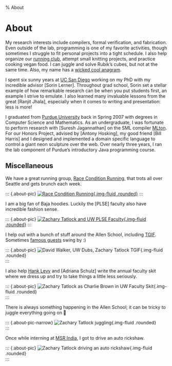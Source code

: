 % About

# About

My research interests include compilers, formal verification, and fabrication.
Even outside of the lab,
  programming is one of my favorite activities,
  though sometimes I struggle to fit personal projects into a tight schedule.
I also help organize our [running club](http://raceconditionrunning.com),
  attempt small knitting projects,
  and practice cooking vegan food.
I can juggle and solve Rubik’s cubes, but not at the same time.
Also, my name has a
  [wicked cool anagram](https://totalcrazyhack.net/anagram.html).

I spent six sunny years at
  [UC San Diego](https://cse.ucsd.edu) working on my PhD with
  my incredible advisor [Sorin Lerner].
Throughout grad school,
  Sorin set a stellar example of how remarkable
  research can be when you put students first,
  an example I strive to emulate.
I also learned many invaluable lessons
  from the great [Ranjit Jhala],
  especially when it comes to writing and presentation:
  less is more!

I graduated from
  [Purdue University](https://www.cs.purdue.edu) back in Spring 2007 with
  degrees in Computer Science and Mathematics.
As an undergraduate,
  I was fortunate to perform research with [Suresh Jagannathan]
  on the SML compiler [MLton](http://mlton.org).
For our Honors Project,
  advised by [Antony Hosking],
  my good friend [Bill Harris] and I designed and implemented a
  domain specific language to control a giant neon sculpture over the web.
Over nearly three years,
  I ran the lab component of Purdue’s introductory Java programming course.

## Miscellaneous

We have a great running group,
  [Race Condition Running](http://raceconditionrunning.com),
  that trots all over Seattle and gets brunch each week.

::: {.about-pic}
  [![Race Condition Running](thumb/2015-10-race-condition-running.jpg){.img-fluid .rounded}](http://raceconditionrunning.com)
:::

I am a big fan of Baja hoodies.
Luckily the [PLSE] faculty also have incredible fashion sense.

::: {.about-pic}
  [![Zachary Tatlock and UW PLSE Faculty](thumb/2015-12-plse-faculty-baja-hoodies.jpg){.img-fluid .rounded}](https://uwplse.org)
:::

I help out with a bunch of stuff around the Allen School,
  including [TGIF](https://sites.google.com/cs.washington.edu/tgif/).
Sometimes [famous guests](https://www.cs.princeton.edu/~dpw/) swing by :)

::: {.about-pic}
  ![David Walker, UW Dubs, Zachary Tatlock TGIF](thumb/2016-02-tgif-dubs-dpw-ztatlock.jpg){.img-fluid .rounded} \
:::

I also help
  [Hank Levy](https://www.cs.washington.edu/people/faculty/levy)
  and [Adriana Schulz] write the annual faculty skit where we
  dress up and try to take things a little less seriously.

::: {.about-pic}
  ![Zachary Tatlock as Charlie Brown in UW Faculty Skit](thumb/2015-12-uw-cse-faculty-skit-charlie-brown.jpg){.img-fluid .rounded} \
:::

There is always something happening in the Allen School;
it can be tricky to juggle everything going on &#x1F939;

::: {.about-pic-narrow}
  ![Zachary Tatlock juggling](thumb/ztatlock-juggling.jpg){.img-fluid .rounded} \
:::

Once while interning at
  [MSR India](https://www.microsoft.com/en-us/research/lab/microsoft-research-india/),
  I got to drive an auto rickshaw.

::: {.about-pic}
  ![Zachary Tatlock driving an auto rickshaw](thumb/2010-08-ztatlock-rickshaw.jpg){.img-fluid .rounded} \
:::

